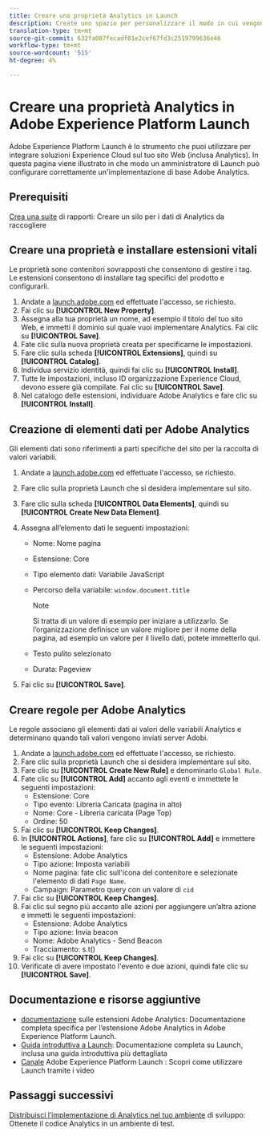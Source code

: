 ```yaml
---
title: Creare una proprietà Analytics in Launch
description: Create uno spazio per personalizzare il modo in cui vengono raccolti i dati, utilizzando  Adobe Experience Platform Launch.
translation-type: tm+mt
source-git-commit: 632fa007fecadf01e2cef67fd3c2519799636e46
workflow-type: tm+mt
source-wordcount: '515'
ht-degree: 4%

---
```



# Creare una proprietà Analytics in  Adobe Experience Platform Launch

 Adobe Experience Platform Launch è lo strumento che puoi utilizzare per integrare soluzioni  Experience Cloud sul tuo sito Web (inclusa Analytics). In questa pagina viene illustrato in che modo un amministratore di Launch può configurare correttamente un&#39;implementazione di base  Adobe Analytics.

## Prerequisiti

[Crea una suite](/help/admin/c-manage-report-suites/c-new-report-suite/t-create-a-report-suite.md) di rapporti: Creare un silo per i dati di Analytics da raccogliere

## Creare una proprietà e installare estensioni vitali

Le proprietà sono contenitori sovrapposti che consentono di gestire i tag. Le estensioni consentono di installare tag specifici del prodotto e configurarli.

1. Andate a [launch.adobe.com](https://launch.adobe.com) ed effettuate l&#39;accesso, se richiesto.
1. Fai clic su **[!UICONTROL New Property]**.
1. Assegna alla tua proprietà un nome, ad esempio il titolo del tuo sito Web, e immetti il dominio sul quale vuoi implementare Analytics. Fai clic su **[!UICONTROL Save]**.
1. Fate clic sulla nuova proprietà creata per specificarne le impostazioni.
1. Fare clic sulla scheda **[!UICONTROL Extensions]**, quindi su **[!UICONTROL Catalog]**.
1. Individua servizio identità, quindi fai clic su **[!UICONTROL Install]**.
1. Tutte le impostazioni, incluso  ID organizzazione Experience Cloud, devono essere già compilate. Fai clic su **[!UICONTROL Save]**.
1. Nel catalogo delle estensioni, individuare  Adobe Analytics e fare clic su **[!UICONTROL Install]**.

## Creazione di elementi dati per  Adobe Analytics

Gli elementi dati sono riferimenti a parti specifiche del sito per la raccolta di valori variabili.

1. Andate a [launch.adobe.com](https://launch.adobe.com) ed effettuate l&#39;accesso, se richiesto.
1. Fare clic sulla proprietà Launch che si desidera implementare sul sito.
1. Fare clic sulla scheda **[!UICONTROL Data Elements]**, quindi su **[!UICONTROL Create New Data Element]**.
1. Assegna all’elemento dati le seguenti impostazioni:

   * Nome: Nome pagina
   * Estensione: Core
   * Tipo elemento dati: Variabile JavaScript
   * Percorso della variabile: `window.document.title`

      >[!NOTE]
      >
      >Si tratta di un valore di esempio per iniziare a utilizzarlo. Se l’organizzazione definisce un valore migliore per il nome della pagina, ad esempio un valore per il livello dati, potete immetterlo qui.
   * Testo pulito selezionato
   * Durata: Pageview
1. Fai clic su **[!UICONTROL Save]**.

## Creare regole per  Adobe Analytics

Le regole associano gli elementi dati ai valori delle variabili Analytics e determinano quando tali valori vengono inviati  server  Adobi.

1. Andate a [launch.adobe.com](https://launch.adobe.com) ed effettuate l&#39;accesso, se richiesto.
1. Fare clic sulla proprietà Launch che si desidera implementare sul sito.
1. Fare clic su **[!UICONTROL Create New Rule]** e denominarlo `Global Rule`.
1. Fate clic su **[!UICONTROL Add]** accanto agli eventi e immettete le seguenti impostazioni:
   * Estensione: Core
   * Tipo evento: Libreria Caricata (pagina in alto)
   * Nome: Core - Libreria caricata (Page Top)
   * Ordine: 50
1. Fai clic su **[!UICONTROL Keep Changes]**.
1. In **[!UICONTROL Actions]**, fare clic su **[!UICONTROL Add]** e immettere le seguenti impostazioni:
   * Estensione:  Adobe Analytics
   * Tipo azione: Imposta variabili
   * Nome pagina: fate clic sull&#39;icona del contenitore e selezionate l&#39;elemento di dati `Page Name`.
   * Campaign: Parametro query con un valore di `cid`
1. Fai clic su **[!UICONTROL Keep Changes]**.
1. Fai clic sul segno più accanto alle azioni per aggiungere un’altra azione e immetti le seguenti impostazioni:
   * Estensione:  Adobe Analytics
   * Tipo azione: Invia beacon
   * Nome:  Adobe Analytics - Send Beacon
   * Tracciamento: s.t()
1. Fai clic su **[!UICONTROL Keep Changes]**.
1. Verificate di avere impostato l&#39;evento e due azioni, quindi fate clic su **[!UICONTROL Save]**.

## Documentazione e risorse aggiuntive

* [ documentazione](https://docs.adobelaunch.com/extension-reference/web/adobe-analytics-extension) sulle estensioni Adobe Analytics: Documentazione completa specifica per l’estensione  Adobe Analytics in  Adobe Experience Platform Launch.
* [Guida introduttiva a Launch](https://docs.adobelaunch.com/getting-started): Documentazione completa su Launch, inclusa una guida introduttiva più dettagliata
* [Canale](https://experienceleague.adobe.com/?tag=Launch#recommended/solutions/experience-platform) Adobe Experience Platform Launch : Scopri come utilizzare Launch tramite i video

## Passaggi successivi

[Distribuisci l’implementazione di Analytics nel tuo ambiente](deploy-dev.md) di sviluppo: Ottenete il codice Analytics in un ambiente di test.
